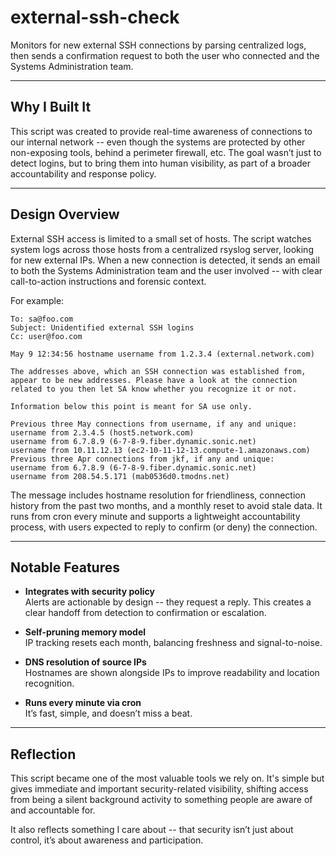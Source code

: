 # external-ssh-check

Monitors for new external SSH connections by parsing centralized logs, then sends a confirmation request to both the user who connected and the Systems Administration team.

---

## Why I Built It

This script was created to provide real-time awareness of connections to our internal network -- even though the systems are protected by other non-exposing tools, behind a perimeter firewall, etc. The goal wasn’t just to detect logins, but to bring them into human visibility, as part of a broader accountability and response policy.

---

## Design Overview

External SSH access is limited to a small set of hosts. The script watches system logs across those hosts from a centralized rsyslog server, looking for new external IPs. When a new connection is detected, it sends an email to both the Systems Administration team and the user involved -- with clear call-to-action instructions and forensic context.

For example:

```
To: sa@foo.com
Subject: Unidentified external SSH logins
Cc: user@foo.com

May 9 12:34:56 hostname username from 1.2.3.4 (external.network.com)

The addresses above, which an SSH connection was established from,
appear to be new addresses. Please have a look at the connection
related to you then let SA know whether you recognize it or not.

Information below this point is meant for SA use only.

Previous three May connections from username, if any and unique: 
username from 2.3.4.5 (host5.network.com)
username from 6.7.8.9 (6-7-8-9.fiber.dynamic.sonic.net)
username from 10.11.12.13 (ec2-10-11-12-13.compute-1.amazonaws.com)
Previous three Apr connections from jkf, if any and unique: 
username from 6.7.8.9 (6-7-8-9.fiber.dynamic.sonic.net)
username from 208.54.5.171 (mab0536d0.tmodns.net)
```

The message includes hostname resolution for friendliness, connection history from the past two months, and a monthly reset to avoid stale data. It runs from cron every minute and supports a lightweight accountability process, with users expected to reply to confirm (or deny) the connection.

---

## Notable Features

- **Integrates with security policy**  
  Alerts are actionable by design -- they request a reply. This creates a clear handoff from detection to confirmation or escalation.

- **Self-pruning memory model**  
  IP tracking resets each month, balancing freshness and signal-to-noise.

- **DNS resolution of source IPs**  
  Hostnames are shown alongside IPs to improve readability and location recognition.

- **Runs every minute via cron**  
  It’s fast, simple, and doesn’t miss a beat.

---

## Reflection

This script became one of the most valuable tools we rely on. It's simple but gives immediate and important security-related visibility, shifting access from being a silent background activity to something people are aware of and accountable for.

It also reflects something I care about -- that security isn’t just about control, it’s about awareness and participation.
